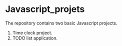 # Javascript_projets
The repository contains two basic Javascript projects.

1. Time clock project.
2. TODO list application.
